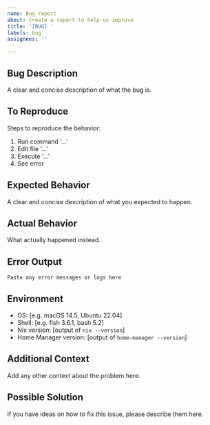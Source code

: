 ```yaml
---
name: Bug report
about: Create a report to help us improve
title: '[BUG] '
labels: bug
assignees: ''

---
```


## Bug Description
A clear and concise description of what the bug is.

## To Reproduce
Steps to reproduce the behavior:
1. Run command '...'
2. Edit file '...'
3. Execute '...'
4. See error

## Expected Behavior
A clear and concise description of what you expected to happen.

## Actual Behavior
What actually happened instead.

## Error Output
```
Paste any error messages or logs here
```

## Environment
- OS: [e.g. macOS 14.5, Ubuntu 22.04]
- Shell: [e.g. fish 3.6.1, bash 5.2]
- Nix version: [output of `nix --version`]
- Home Manager version: [output of `home-manager --version`]

## Additional Context
Add any other context about the problem here.

## Possible Solution
If you have ideas on how to fix this issue, please describe them here.
